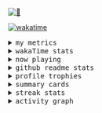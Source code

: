 [![🐙](https://hits.seeyoufarm.com/api/count/incr/badge.svg?url=https%3A%2F%2Fgithub.com%2Fktnkk%2Fhit-counter&count_bg=%23070707&title_bg=%23070707&icon=&icon_color=%23E7E7E7&title=visitors&edge_flat=true)](https://hits.seeyoufarm.com)

[![wakatime](https://wakatime.com/badge/user/43ee8060-219a-4cc8-b7a0-9a681ab5a8a7.svg)](https://wakatime.com/@43ee8060-219a-4cc8-b7a0-9a681ab5a8a7)

<details>
  <summary> <samp>my metrics</samp></summary>
  
  <br>
  
 ![🐳](https://github.com/kkhys/kkhys/blob/main/github-metrics.svg)
  
  ***
</details>

<details>
  <summary> <samp>wakaTime stats</samp></summary>
  
  <br>
  
<!--START_SECTION:waka-->
![Code Time](http://img.shields.io/badge/Code%20Time-1%2C863%20hrs%2029%20mins-blue)

**🐱 My GitHub Data** 

> 📦 4.9 MB Used in GitHub's Storage 
 > 
> 🏆 1,130 Contributions in the Year 2023
 > 
> 💼 Opted to Hire
 > 
> 📜 9 Public Repositories 
 > 
> 🔑 23 Private Repositories 
 > 
**I'm an Early 🐤** 

```text
🌞 Morning                4436 commits        ██████████░░░░░░░░░░░░░░░   38.08 % 
🌆 Daytime                2469 commits        █████░░░░░░░░░░░░░░░░░░░░   21.20 % 
🌃 Evening                3551 commits        ████████░░░░░░░░░░░░░░░░░   30.49 % 
🌙 Night                  1192 commits        ███░░░░░░░░░░░░░░░░░░░░░░   10.23 % 
```
📅 **I'm Most Productive on Monday** 

```text
Monday                   1961 commits        ████░░░░░░░░░░░░░░░░░░░░░   16.84 % 
Tuesday                  1760 commits        ████░░░░░░░░░░░░░░░░░░░░░   15.11 % 
Wednesday                1763 commits        ████░░░░░░░░░░░░░░░░░░░░░   15.14 % 
Thursday                 1630 commits        ███░░░░░░░░░░░░░░░░░░░░░░   13.99 % 
Friday                   1634 commits        ████░░░░░░░░░░░░░░░░░░░░░   14.03 % 
Saturday                 1436 commits        ███░░░░░░░░░░░░░░░░░░░░░░   12.33 % 
Sunday                   1464 commits        ███░░░░░░░░░░░░░░░░░░░░░░   12.57 % 
```


📊 **This Week I Spent My Time On** 

```text
🕑︎ Time Zone: Asia/Tokyo

💬 Programming Languages: 
Other                    33 hrs 10 mins      ████████████████░░░░░░░░░   64.36 % 
Java                     12 hrs 32 mins      ██████░░░░░░░░░░░░░░░░░░░   24.34 % 
TypeScript               1 hr 58 mins        █░░░░░░░░░░░░░░░░░░░░░░░░   03.85 % 
HTML                     1 hr                ░░░░░░░░░░░░░░░░░░░░░░░░░   01.95 % 
Play2                    47 mins             ░░░░░░░░░░░░░░░░░░░░░░░░░   01.55 % 

🔥 Editors: 
Chrome                   33 hrs 10 mins      ████████████████░░░░░░░░░   64.36 % 
IntelliJ                 16 hrs              ████████░░░░░░░░░░░░░░░░░   31.05 % 
WebStorm                 2 hrs 22 mins       █░░░░░░░░░░░░░░░░░░░░░░░░   04.60 % 

💻 Operating System: 
Mac                      51 hrs 33 mins      █████████████████████████   100.00 % 
```


 Last Updated on 2023/11/07 18:35:55 UTC
<!--END_SECTION:waka-->
  
  ***
</details>


<details>
  <summary> <samp>now playing</samp></summary>
  
  <br>
 
 [![🐟](https://spotify-github-profile.vercel.app/api/view?uid=31ryofms4dnv7mrohhepo4c4zgqu&cover_image=true&theme=default&show_offline=false&background_color=121212&bar_color=53b14f&bar_color_cover=false)](https://open.spotify.com/user/31ryofms4dnv7mrohhepo4c4zgqu)
  
  ***
</details>

<details>
  <summary> <samp>github readme stats</samp></summary>
  
  <br>
  
 <p align="left"> 
  <img alt="🐠" src="https://github-readme-stats.vercel.app/api?username=kkhys&count_private=true&show_icons=true&theme=dark&include_all_commits=true" />
  <img alt="🐟" src="https://github-readme-stats.vercel.app/api/top-langs/?username=kkhys&layout=compact&theme=dark&langs_count=10&hide=HTML,CSS,SCSS" />
</p>
  
  ***
</details>

<details>
  <summary> <samp>profile trophies</samp></summary>
  
  <br>
  
  [![🐬](https://github-profile-trophy.vercel.app/?username=kkhys&rank=SECRET,SSS,SS,S,AAA,AA,A&theme=darkhub&row=1&margin-w=10&no-bg=true)](https://github.com/ryo-ma/github-profile-trophy)
  
  ***
</details>

<details>
  <summary> <samp>summary cards</samp></summary>
  
  <br>
  
  ![🐋](https://github-profile-summary-cards.vercel.app/api/cards/profile-details?username=kkhys&theme=github_dark)
  ![🦑](https://github-profile-summary-cards.vercel.app/api/cards/repos-per-language?username=kkhys&theme=github_dark)
  ![🦭](https://github-profile-summary-cards.vercel.app/api/cards/most-commit-language?username=kkhys&theme=github_dark)
  ![🦀](https://github-profile-summary-cards.vercel.app/api/cards/stats?username=kkhys&theme=github_dark)
  ![🦈](https://github-profile-summary-cards.vercel.app/api/cards/productive-time?username=kkhys&theme=github_dark)
  
  ***
</details>

<details>
  <summary> <samp>streak stats</samp></summary>
  
  <br>
  
  [![🐠](http://github-readme-streak-stats.herokuapp.com?user=kkhys&theme=dark)](https://git.io/streak-stats)
  
  ***
</details>

<details>
  <summary> <samp>activity graph</samp></summary>
  
  <br>
  
  [![🐡](https://github-readme-activity-graph.cyclic.app/graph?username=kkhys&theme=xcode)](https://github.com/ashutosh00710/github-readme-activity-graph)
  
  ***
</details>
